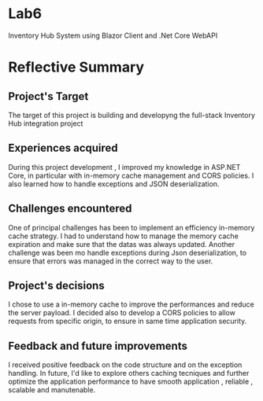 # Lab6
Inventory Hub System using Blazor Client and .Net Core WebAPI


# Reflective Summary

## Project's Target
The target of this project is building  and developyng the full-stack Inventory Hub integration project

## Experiences acquired
During this project development , I improved my knowledge in ASP.NET Core, in particular with in-memory cache management and CORS policies.
I also learned how to handle exceptions and JSON deserialization.

## Challenges encountered
One of principal challenges has been to implement an efficiency in-memory cache strategy. 
I had to understand how to manage the memory cache expiration and make sure that the datas was always updated.
Another challenge was been mo handle exceptions during Json deserialization, to ensure that errors was managed in the correct way to the user.

## Project's decisions
I chose to use a in-memory cache to improve the performances and reduce the server payload.
I decided also to develop a CORS policies to allow requests from specific origin, to ensure in same time application security.

## Feedback and future improvements
I received positive feedback on the code structure and on the exception handling.
In future, I'd like to explore others caching tecniques and further optimize the application performance to have smooth application , reliable , scalable and manutenable.

